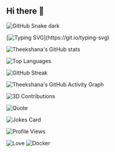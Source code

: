 ## Hi there 👋

![GitHub Snake dark](https://raw.githubusercontent.com/tdineth/tdineth/output/github-contribution-grid-snake-dark.svg)

[![Typing SVG](https://readme-typing-svg.herokuapp.com?font=Fira+Code&duration=2500&pause=1000&color=00F7EF&width=435&lines=Hey+there!+👋;I'm+Theekshana+Dineth;A+Computer+Engineering+Student;I+❤️+AI,ML!)](https://git.io/typing-svg)

![Theekshana's GitHub stats](https://github-readme-stats.vercel.app/api?username=tdineth&show_icons=true&theme=tokyonight&count_private=true)

![Top Languages](https://github-readme-stats.vercel.app/api/top-langs/?username=tdineth&layout=compact&theme=tokyonight)

![GitHub Streak](https://streak-stats.demolab.com/?user=tdineth&theme=radical)


![Theekshana's GitHub Activity Graph](https://github-readme-activity-graph.vercel.app/graph?username=tdineth&theme=tokyo-night)

![3D Contributions](./profile-3d-contrib/profile-night-rainbow.svg)

![Quote](https://quotes-github-readme.vercel.app/api?type=horizontal&theme=radical)


![Jokes Card](https://readme-jokes.vercel.app/api)

![Profile Views](https://komarev.com/ghpvc/?username=tdineth&color=blueviolet&style=flat-square)

![Love](https://img.shields.io/badge/❤️-AI-blue)
![Docker](https://img.shields.io/badge/Docker-🐳-informational)



<!--
**tdineth/tdineth** is a ✨ _special_ ✨ repository because its `README.md` (this file) appears on your GitHub profile.

Here are some ideas to get you started:

- 🔭 I’m currently working on ...
- 🌱 I’m currently learning ...
- 👯 I’m looking to collaborate on ...
- 🤔 I’m looking for help with ...
- 💬 Ask me about ...
- 📫 How to reach me: ...
- 😄 Pronouns: ...
- ⚡ Fun fact: ...
-->
